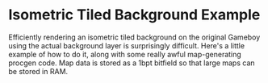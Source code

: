 # Isometric Tiled Background Example

Efficiently rendering an isometric tiled background on the original Gameboy using the actual background layer is surprisingly difficult. Here's a little example of how to do it, along with some really awful map-generating procgen code. Map data is stored as a 1bpt bitfield so that large maps can be stored in RAM.